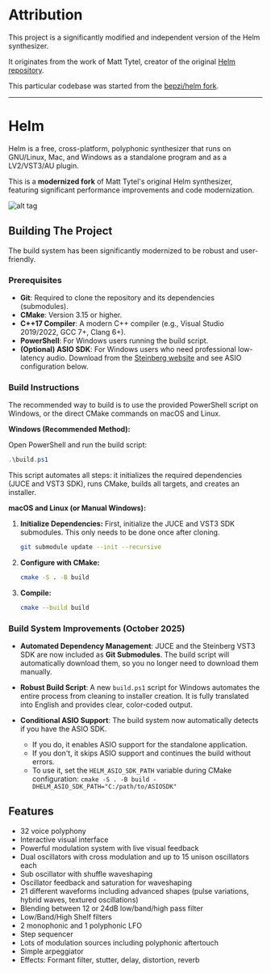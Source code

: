 # Attribution

This project is a significantly modified and independent version of the Helm synthesizer.

It originates from the work of Matt Tytel, creator of the original [Helm repository](https://github.com/mtytel/helm).

This particular codebase was started from the [bepzi/helm fork](https://github.com/bepzi/helm).

---

# Helm

Helm is a free, cross-platform, polyphonic synthesizer that runs on
GNU/Linux, Mac, and Windows as a standalone program and as a
LV2/VST3/AU plugin.

This is a **modernized fork** of Matt Tytel's original Helm synthesizer, featuring significant performance improvements and code modernization.

![alt tag](http://tytel.org/static/images/helm_screenshot.png)

## Building The Project

The build system has been significantly modernized to be robust and user-friendly.

### Prerequisites

- **Git**: Required to clone the repository and its dependencies (submodules).
- **CMake**: Version 3.15 or higher.
- **C++17 Compiler**: A modern C++ compiler (e.g., Visual Studio 2019/2022, GCC 7+, Clang 6+).
- **PowerShell**: For Windows users running the build script.
- **(Optional) ASIO SDK**: For Windows users who need professional low-latency audio. Download from the [Steinberg website](https://www.steinberg.net/developers/) and see ASIO configuration below.

### Build Instructions

The recommended way to build is to use the provided PowerShell script on Windows, or the direct CMake commands on macOS and Linux.

**Windows (Recommended Method):**

Open PowerShell and run the build script:

```powershell
.\build.ps1
```

This script automates all steps: it initializes the required dependencies (JUCE and VST3 SDK), runs CMake, builds all targets, and creates an installer.

**macOS and Linux (or Manual Windows):**

1.  **Initialize Dependencies:** First, initialize the JUCE and VST3 SDK submodules. This only needs to be done once after cloning.

    ```bash
    git submodule update --init --recursive
    ```

2.  **Configure with CMake:**

    ```bash
    cmake -S . -B build
    ```

3.  **Compile:**

    ```bash
    cmake --build build
    ```

### Build System Improvements (October 2025)

- **Automated Dependency Management**: JUCE and the Steinberg VST3 SDK are now included as **Git Submodules**. The build script will automatically download them, so you no longer need to download them manually.

- **Robust Build Script**: A new `build.ps1` script for Windows automates the entire process from cleaning to installer creation. It is fully translated into English and provides clear, color-coded output.

- **Conditional ASIO Support**: The build system now automatically detects if you have the ASIO SDK. 
    - If you do, it enables ASIO support for the standalone application.
    - If you don't, it skips ASIO support and continues the build without errors.
    - To use it, set the `HELM_ASIO_SDK_PATH` variable during CMake configuration: `cmake -S . -B build -DHELM_ASIO_SDK_PATH="C:/path/to/ASIOSDK"`

## Features

- 32 voice polyphony
- Interactive visual interface
- Powerful modulation system with live visual feedback
- Dual oscillators with cross modulation and up to 15 unison oscillators each
- Sub oscillator with shuffle waveshaping
- Oscillator feedback and saturation for waveshaping
- 21 different waveforms including advanced shapes (pulse variations, hybrid waves, textured oscillations)
- Blending between 12 or 24dB low/band/high pass filter
- Low/Band/High Shelf filters
- 2 monophonic and 1 polyphonic LFO
- Step sequencer
- Lots of modulation sources including polyphonic aftertouch
- Simple arpeggiator
- Effects: Formant filter, stutter, delay, distortion, reverb
